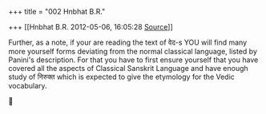 +++
title = "002 Hnbhat B.R."

+++
[[Hnbhat B.R.	2012-05-06, 16:05:28 [Source](https://groups.google.com/g/samskrita/c/l1Pg-muOLjI)]]



Further, as a note, if your are reading the text of वेद-s YOU will find many more yourself forms deviating from the normal classical language, listed by Panini's description. For that you have to first ensure yourself that you have covered all the aspects of Classical Sanskrit Language and have enough study of निरुक्त which is expected to give the etymology for the Vedic vocabulary.



